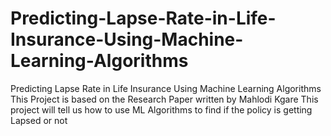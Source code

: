 # Predicting-Lapse-Rate-in-Life-Insurance-Using-Machine-Learning-Algorithms
Predicting Lapse Rate in Life Insurance Using Machine Learning Algorithms
This Project is based on the Research Paper written by Mahlodi Kgare
This project will tell us how to use ML Algorithms to find if the policy is getting Lapsed or not 
